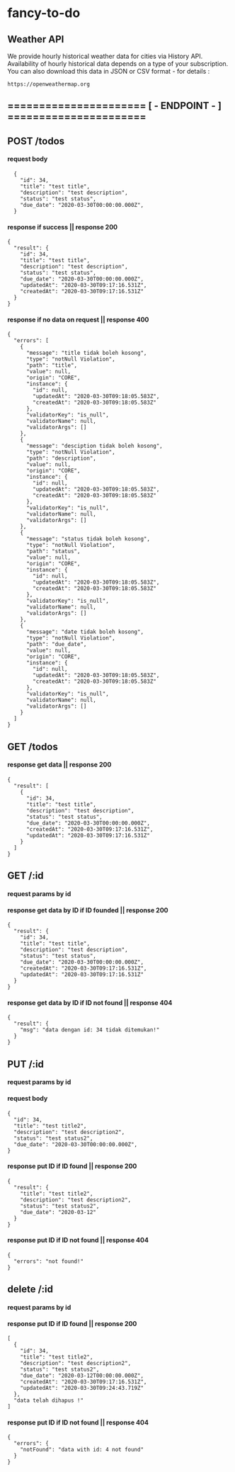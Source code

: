 # fancy-to-do
## Weather API

We provide hourly historical weather data for cities via History API. Availability of hourly historical data depends on a type of your subscription. You can also download this data in JSON or CSV format - for details :
```
https://openweathermap.org
```

## ====================== [ - ENDPOINT - ] ======================
## POST /todos
#### request body 
```
  {
    "id": 34,
    "title": "test title",
    "description": "test description",
    "status": "test status",
    "due_date": "2020-03-30T00:00:00.000Z",
  }
```

#### response if success || response 200
```
{
  "result": {
    "id": 34,
    "title": "test title",
    "description": "test description",
    "status": "test status",
    "due_date": "2020-03-30T00:00:00.000Z",
    "updatedAt": "2020-03-30T09:17:16.531Z",
    "createdAt": "2020-03-30T09:17:16.531Z"
  }
}
```
#### response if no data on request || response 400
```
{
  "errors": [
    {
      "message": "title tidak boleh kosong",
      "type": "notNull Violation",
      "path": "title",
      "value": null,
      "origin": "CORE",
      "instance": {
        "id": null,
        "updatedAt": "2020-03-30T09:18:05.583Z",
        "createdAt": "2020-03-30T09:18:05.583Z"
      },
      "validatorKey": "is_null",
      "validatorName": null,
      "validatorArgs": []
    },
    {
      "message": "desciption tidak boleh kosong",
      "type": "notNull Violation",
      "path": "description",
      "value": null,
      "origin": "CORE",
      "instance": {
        "id": null,
        "updatedAt": "2020-03-30T09:18:05.583Z",
        "createdAt": "2020-03-30T09:18:05.583Z"
      },
      "validatorKey": "is_null",
      "validatorName": null,
      "validatorArgs": []
    },
    {
      "message": "status tidak boleh kosong",
      "type": "notNull Violation",
      "path": "status",
      "value": null,
      "origin": "CORE",
      "instance": {
        "id": null,
        "updatedAt": "2020-03-30T09:18:05.583Z",
        "createdAt": "2020-03-30T09:18:05.583Z"
      },
      "validatorKey": "is_null",
      "validatorName": null,
      "validatorArgs": []
    },
    {
      "message": "date tidak boleh kosong",
      "type": "notNull Violation",
      "path": "due_date",
      "value": null,
      "origin": "CORE",
      "instance": {
        "id": null,
        "updatedAt": "2020-03-30T09:18:05.583Z",
        "createdAt": "2020-03-30T09:18:05.583Z"
      },
      "validatorKey": "is_null",
      "validatorName": null,
      "validatorArgs": []
    }
  ]
}
```

## GET /todos
#### response get data || response 200
```
{
  "result": [
    {
      "id": 34,
      "title": "test title",
      "description": "test description",
      "status": "test status",
      "due_date": "2020-03-30T00:00:00.000Z",
      "createdAt": "2020-03-30T09:17:16.531Z",
      "updatedAt": "2020-03-30T09:17:16.531Z"
    }
  ]
}
```

## GET /:id
#### request params by id
#### response get data by ID if ID founded || response 200
```
{
  "result": {
    "id": 34,
    "title": "test title",
    "description": "test description",
    "status": "test status",
    "due_date": "2020-03-30T00:00:00.000Z",
    "createdAt": "2020-03-30T09:17:16.531Z",
    "updatedAt": "2020-03-30T09:17:16.531Z"
  }
}
```

#### response get data by ID if ID not found || response 404
```  
{
  "result": {
    "msg": "data dengan id: 34 tidak ditemukan!"
  }
}
```

## PUT /:id
#### request params by id
#### request body 
```
{
  "id": 34,
  "title": "test title2",
  "description": "test description2",
  "status": "test status2",
  "due_date": "2020-03-30T00:00:00.000Z",
}
```
#### response put ID if ID found || response 200
```
{
  "result": {
    "title": "test title2",
    "description": "test description2",
    "status": "test status2",
    "due_date": "2020-03-12"
  }
}
```
#### response put ID if ID not found || response 404
```
{
  "errors": "not found!"
}
```

## delete /:id
#### request params by id
#### response put ID if ID found || response 200
```
[
  {
    "id": 34,
    "title": "test title2",
    "description": "test description2",
    "status": "test status2",
    "due_date": "2020-03-12T00:00:00.000Z",
    "createdAt": "2020-03-30T09:17:16.531Z",
    "updatedAt": "2020-03-30T09:24:43.719Z"
  },
  "data telah dihapus !"
]
```
#### response put ID if ID not found || response 404
```
{
  "errors": {
    "notFound": "data with id: 4 not found"
  }
}
```
